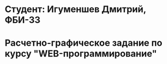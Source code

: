 # Студент: Игуменшев Дмитрий, ФБИ-33

# Расчетно-графическое задание по курсу "WEB-программирование"